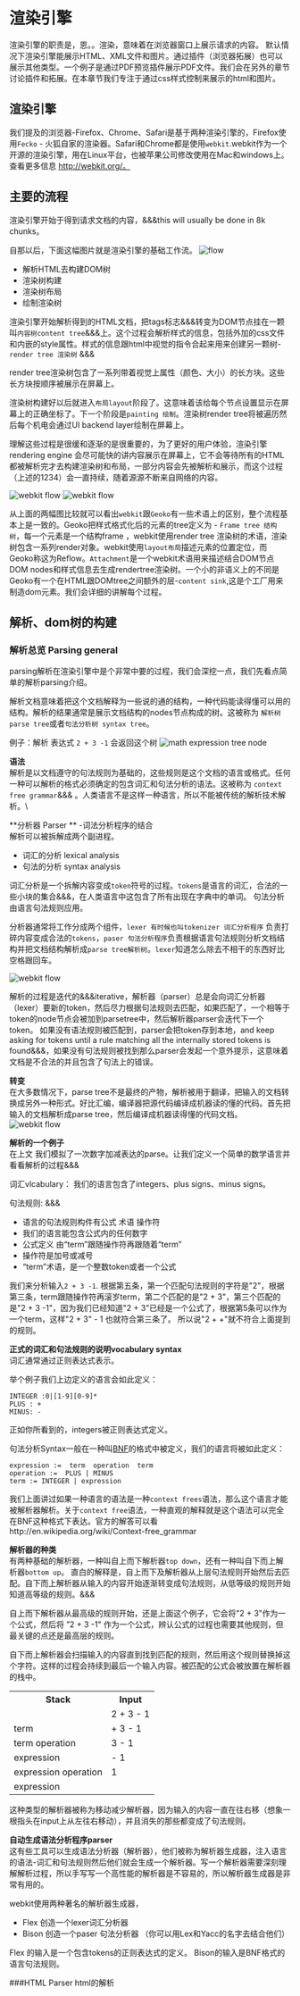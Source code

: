 # 渲染引擎
渲染引擎的职责是，恩。。渲染，意味着在浏览器窗口上展示请求的内容。
默认情况下渲染引擎能展示HTML、XML文件和图片。通过插件（浏览器拓展）也可以展示其他类型。一个例子是通过PDF预览插件展示PDF文件。我们会在另外的章节讨论插件和拓展。在本章节我们专注于通过css样式控制来展示的html和图片。

## 渲染引擎
我们提及的浏览器-Firefox、Chrome、Safari是基于两种渲染引擎的，Firefox使用`Fecko` - 火狐自家的渲染器。Safari和Chrome都是使用`webkit`.webkit作为一个开源的渲染引擎，用在Linux平台，也被苹果公司修改使用在Mac和windows上。查看更多信息 http://webkit.org/。

## 主要的流程
渲染引擎开始于得到请求文档的内容，&&&this will usually be done in 8k chunks。

自那以后，下面这幅图片就是渲染引擎的基础工作流。
![flow](../images/flow.png)

- 解析HTML去构建DOM树
- 渲染树构建
- 渲染树布局
- 绘制渲染树

渲染引擎开始解析得到的HTML文档，把tags标志&&&转变为DOM节点挂在一颗叫`内容树content tree`&&&上。这个过程会解析样式的信息，包括外加的css文件和内嵌的style属性。样式的信息跟html中视觉的指令合起来用来创建另一颗树-
`render tree 渲染树` &&&

render tree渲染树包含了一系列带着视觉上属性（颜色、大小）的长方块。这些长方块按顺序被展示在屏幕上。

渲染树构建好以后就进入`布局layout`阶段了。这意味着该给每个节点设置显示在屏幕上的正确坐标了。下一个阶段是`painting 绘制`。渲染树render tree将被遍历然后每个机电会通过UI backend layer绘制在屏幕上。

理解这些过程是很缓和逐渐的是很重要的，为了更好的用户体验，渲染引擎rendering engine 会尽可能快的讲内容展示在屏幕上，它不会等待所有的HTML都被解析完才去构建渲染树和布局，一部分内容会先被解析和展示，而这个过程（上述的1234）会一直持续，随着源源不断来自网络的内容。

![webkit flow](../images/webkitflow.png)
![webkit flow](../images/Geokoflow.jpg)

从上面的两幅图比较就可以看出`webkit`跟`Geoko`有一些术语上的区别，整个流程基本上是一致的。Geoko把样式格式化后的元素的tree定义为 - `Frame tree 结构树`，每一个元素是一个结构frame ，webkit使用render tree 渲染树的术语，渲染树包含一系列render对象。webkit使用`layout布局`描述元素的位置定位，而Geoko称这为Reflow。`Attachment`是一个webkit术语用来描述结合DOM节点DOM nodes和样式信息去生成rendertree渲染树。一个小的非语义上的不同是Geoko有一个在HTML跟DOMtree之间额外的层-`content sink`,这是个工厂用来制造dom元素。我们会详细的讲解每个过程。

## 解析、dom树的构建

### 解析总览 Parsing general
parsing解析在渲染引擎中是个非常中要的过程，我们会深挖一点，我们先看点简单的解析parsing介绍。

解析文档意味着把这个文档解释为一些说的通的结构，一种代码能读得懂可以用的结构。解析的结果通常是展示文档结构的nodes节点构成的树。这被称为
`解析树parse tree`或者`句法分析树 syntax tree`。

例子：解析 表达式 `2 + 3 -1` 会返回这个树
![math expression tree node](../images/mathnode.png)

**语法**</br>
解析是以文档遵守的句法规则为基础的，这些规则是这个文档的语言或格式。任何一种可以解析的格式必须确定的包含词汇和句法分析的语法。这被称为 `context free grammar`&&& 。人类语言不是这样一种语言，所以不能被传统的解析技术解析。\

**分析器 Parser ** -词法分析程序的结合</br>
解析可以被拆解成两个副进程。
- 词汇的分析 lexical analysis
- 句法的分析 syntax analysis

词汇分析是一个拆解内容变成`token`符号的过程。`tokens`是语言的词汇，合法的一些小块的集合&&&，在人类语言中这包含了所有出现在字典中的单词。
句法分析由语言句法规则应用。

分析器通常将工作分成两个组件，`lexer 有时候也叫tokenizer 词汇分析程序` 负责打碎内容变成合法的`tokens`，`paser 句法分析程序`负责根据语言句法规则分析文档结构并把文档结构解析成`parse tree解析树`。`lexer`知道怎么除去不相干的东西好比空格跟回车。

![webkit flow](../images/paser.png)

解析的过程是迭代的&&&iterative，解析器（parser）总是会向词汇分析器（lexer）要新的token，然后尽力根据句法规则去匹配，如果匹配了，一个相等于token的node节点会被加到parsetree中，然后解析器parser会迭代下一个token。
如果没有语法规则被匹配到，parser会把token存到本地，and keep asking for tokens until a rule matching all the internally stored tokens is found&&&，如果没有句法规则被找到那么parser会发起一个意外提示，这意味着文档是不合法的并且包含了句法上的错误。

**转变**</br>
在大多数情况下，parse tree不是最终的产物，解析被用于翻译，把输入的文档转换成另外一种形式。好比汇编，编译器把源代码编译成机器读的懂的代码。首先把输入的文档解析成parse
tree，然后编译成机器读得懂的代码文档。
![webkit flow](../images/compilation.png)


**解析的一个例子**</br>
在上文 我们模拟了一次数字加减表达的parse。让我们定义一个简单的数学语言并看看解析的过程&&&

词汇vlcabulary： 我们的语言包含了integers、plus signs、minus signs。

句法规则: &&&
- 语言的句法规则构件有公式 术语 操作符
- 我们的语言能包含公式内的任何数字
- 公式定义 由“term”跟随操作符再跟随着“term”
- 操作符是加号或减号
- “term”术语，是一个整数token或者一个公式

我们来分析输入`2 + 3 -1`.
根据第五条，第一个匹配句法规则的字符是"2"，根据第三条，term跟随操作符再滚岁term，第二个匹配的是"2 + 3"，第三个匹配的是"2 + 3 -1"，因为我们已经知道"2 + 3"已经是一个公式了，根据第5条可以作为一个term，这样"2 + 3" - 1 也就符合第三条了。
所以说"2 + +"就不符合上面提到的规则。

**正式的词汇和句法规则的说明vocabulary syntax**</br>
词汇通常通过正则表达式表示。

举个例子我们上边定义的语言会如此定义：<br>
```
INTEGER :0|[1-9][0-9]*
PLUS : +
MINUS: -
```
正如你所看到的，integers被正则表达式定义。

句法分析Syntax一般在一种叫[BNF](https://en.wikipedia.org/wiki/Backus%E2%80%93Naur_Form)的格式中被定义，我们的语言将被如此定义：
```
expression :=  term  operation  term
operation :=  PLUS | MINUS
term := INTEGER | expression
```
我们上面讲过如果一种语言的语法是一种`context frees`语法，那么这个语言才能被解析器解析。关于`context free`语法，一种直观的解释就是这个语法可以完全在BNF这种格式下表达。官方的解答可以看http://en.wikipedia.org/wiki/Context-free_grammar

**解析器的种类**</br>
有两种基础的解析器，一种叫自上而下解析器`top down`，还有一种叫自下而上解析器`bottom up`。
直白的解释是，自上而下及解析器从上层句法规则开始然后去匹配。自下而上解析器从输入的内容开始逐渐转变成句法规则，从低等级的规则开始知道高等级的规则。&&&

自上而下解析器从最高级的规则开始，还是上面这个例子，它会将"2 + 3"作为一个公式，然后将 ”2 + 3 -1" 作为一个公式，辨认公式的过程也需要其他规则，但最关键的点还是最高层的规则。

自下而上解析器会扫描输入的内容直到找到匹配的规则，然后用这个规则替换掉这个字符。这样的过程会持续到最后一个输入内容。被匹配的公式会被放置在解析器的栈中。

<table>
  <tr><th>Stack</th><th>Input</th></tr>
  <tr><td>&nbsp;</td><td>2 + 3 - 1</td></tr>  
  <tr><td>term</td><td> + 3 - 1</td></tr> 
  <tr><td>term operation</td><td> 3 - 1</td></tr>
  <tr><td>expression</td><td>- 1</td></tr> 
  <tr><td>expression operation</td><td>1</td></tr> 
  <tr><td>expression</td><td>&nbsp;</td></tr>              			                          
</table>	 

这种类型的解析器被称为移动减少解析器，因为输入的内容一直在往右移（想象一根指头在input上从左往右移动），并且消失的那些都变成了句法规则。

**自动生成语法分析程序parser**</br>
这有些工具可以生成语法分析器（解析器），他们被称为解析器生成器，注入语言的语法-词汇和句法规则然后他们就会生成一个解析器。写一个解析器需要深刻理解解析过程，所以手写写一个高性能的解析器是不容易的，所以解析器生成器是非常有用的。

webkit使用两种著名的解析器生成器，
- Flex 创造一个lexer词汇分析器
- Bison 创造一个paser 句法分析器
（你可以用Lex和Yacc的名字去结合他们）


Flex 的输入是一个包含tokens的正则表达式的定义。
Bison的输入是BNF格式的语言句法规则。

###HTML Parser html的解析